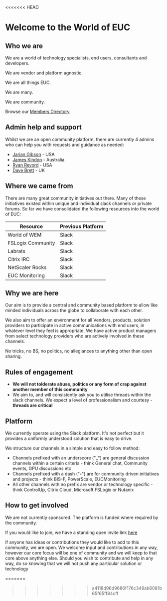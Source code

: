 <<<<<<< HEAD
# **Welcome to the World of EUC**
## Who we are
We are a world of technology specialists, end users, consultants and developers. 

We are vendor and platform agnostic.

We are all things EUC.

We are many. 

We are community.

Browse our [Members Directory](https://worldofeuc.github.io/Website/Member_Directory)

## Admin help and support

Whilst we are an open community platform, there are currently 4 admins who can help you with requests and guidance as needed:
- [Jarian Gibson] - USA
- [James Kindon] - Australia
- [Ryan Revord] - USA
- [Dave Brett] - UK

## Where we came from
There are many great community initiatives out there. Many of these initiatives existed within unique and individual slack channels or private forums. So far we have consolidated the following resources into the world of EUC:

Resource | Previous Platform
-------- | -----------------
World of WEM | Slack
FSLogix Community | Slack
Labrats | Slack
Citrix IRC | Slack
NetScaler Rocks | Slack
EUC Monitoring | Slack

<!-- World of WEM - Slack Channel -->
<!-- FSLogix Community - Slack Channel -->
<!-- Labrats - Slack Channel -->
<!-- Citrix IRC -->
<!-- NetScaler - Slack Channel -->

## Why we are here
Our aim is to provide a central and community based platform to allow like minded individuals across the globe to collaborate with each other.

We also aim to offer an environment for all Vendors, products, solution providers to participate in active communications with end users, in whatever level they feel is appropriate. We have active product managers from select technology providers who are actively involved in these channels.

No tricks, no BS, no politics, no allegiances to anything other than open sharing.
## Rules of engagement
- **We will not tolderate abuse, politics or any form of crap against another member of this community**
- We aim to, and will consistently ask you to utilise threads within the slack channels. We expect a level of professionalism and courtesy - **threads are critical**

## Platform
We currently operate using the Slack platform. It's not perfect but it provides a uniformly understood solution that is easy to drive.

We structure our channels in a simple and easy to follow method:
* Channels prefixed with an underscore ("**_**") are general discussion channels within a certain criteria - think General chat, Community events, GPU discussions etc
* Channels prefixed with a dash ("**-**") are for community driven initiatives and projects - think BIS-F, PowerScale, EUCMonitoring
* All other channels with no prefix are vendor or technology specific - think ControlUp, Citrix Cloud, Microsoft FSLogix or Nutanix

## How to get involved
We are not currently sponsored. The platform is funded where required by the community.

If you would like to join, we have a standing open invite link [here](https://t.co/UEBgTHRDXF)

If anyone has ideas or contributions they would like to add to this community, we are open. We welcome input and contributions in any way, however our core focus will be one of community and we will keep to that core above anything else. Should you wish to contribute and help in any way, do so knowing that we will not push any particular solution or technology

[James Kindon]: <https://twitter.com/james_kindon>
[Jarian Gibson]: <https://twitter.com/JarianGibson>
[Dave Brett]: <https://twitter.com/dbretty>
[Ryan Revord]: <https://twitter.com/rsrevord>
=======

>>>>>>> a4118d96d9686f176c349ab6081b65f65ff84cff
